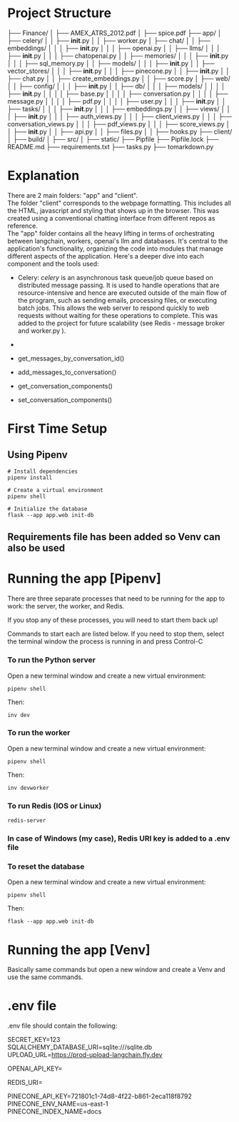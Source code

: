 # Project Structure

├── Finance/
│   ├── AMEX_ATRS_2012.pdf
│   ├── spice.pdf
├── app/
│   ├── celery/
│   │   ├── __init__.py
│   │   ├── worker.py
│   ├── chat/
│   │   ├── embeddings/
│   │   │   ├── __init__.py
│   │   │   ├── openai.py
│   │   ├── llms/
│   │   │   ├── __init__.py
│   │   │   ├── chatopenai.py
│   │   ├── memories/
│   │   │   ├── __init__.py
│   │   │   ├── sql_memory.py
│   │   ├── models/
│   │   │   ├── __init__.py
│   │   ├── vector_stores/
│   │   │   ├── __init__.py
│   │   │   ├── pinecone.py
│   │   ├── __init__.py
│   │   ├── chat.py
│   │   ├── create_embeddings.py
│   │   ├── score.py
│   ├── web/
│   │   ├── config/
│   │   │   ├── __init__.py
│   │   ├── db/
│   │   │   ├── models/
│   │   │   │   ├── __init__.py
│   │   │   │   ├── base.py
│   │   │   │   ├── conversation.py
│   │   │   │   ├── message.py
│   │   │   │   ├── pdf.py
│   │   │   │   ├── user.py
│   │   │   ├── __init__.py
│   │   ├── tasks/
│   │   │   ├── __init__.py
│   │   │   ├── embeddings.py
│   │   ├── views/
│   │   │   ├── __init__.py
│   │   │   ├── auth_views.py
│   │   │   ├── client_views.py
│   │   │   ├── conversation_views.py
│   │   │   ├── pdf_views.py
│   │   │   ├── score_views.py
│   │   ├── __init__.py
│   │   ├── api.py
│   │   ├── files.py
│   │   ├── hooks.py
├── client/
│   ├── build/
│   ├── src/
│   ├── static/
├── Pipfile
├── Pipfile.lock
├── README.md
├── requirements.txt
├── tasks.py
├── tomarkdown.py

# Explanation

There are 2 main folders: "app" and "client".  
The folder "client" corresponds to the webpage formatting. This includes all the HTML, javascript and styling that shows up in the browser. This was created using a conventional chatting interface from different repos as reference.  
The "app" folder contains all the heavy lifting in terms of orchestrating between langchain, workers, openai's llm and databases. It's central to the application's functionality, organizing the code into modules that manage different aspects of the application. Here's a deeper dive into each component and the tools used:  
* Celery: _celery_ is an asynchronous task queue/job queue based on distributed message passing. It is used to handle operations that are resource-intensive and hence are executed outside of the main flow of the program, such as sending emails, processing files, or executing batch jobs. This allows the web server to respond quickly to web requests without waiting for these operations to complete.  This was added to the project for future scalability (see Redis - message broker and worker.py ).  
*  

* get_messages_by_conversation_id()
* add_messages_to_conversation()
* get_conversation_components()
* set_conversation_components()
# First Time Setup

## Using Pipenv 

```
# Install dependencies
pipenv install

# Create a virtual environment
pipenv shell

# Initialize the database
flask --app app.web init-db

```

## Requirements file has been added so Venv can also be used


# Running the app [Pipenv]

There are three separate processes that need to be running for the app to work: the server, the worker, and Redis.

If you stop any of these processes, you will need to start them back up!

Commands to start each are listed below. If you need to stop them, select the terminal window the process is running in and press Control-C

### To run the Python server

Open a new terminal window and create a new virtual environment:

```
pipenv shell
```

Then:

```
inv dev
```

### To run the worker

Open a new terminal window and create a new virtual environment:

```
pipenv shell
```

Then:

```
inv devworker
```

### To run Redis (IOS or Linux)

```
redis-server
```

### In case of Windows (my case), Redis URI key is added to a .env file

### To reset the database

Open a new terminal window and create a new virtual environment:

```
pipenv shell
```

Then:

```
flask --app app.web init-db
```

# Running the app [Venv]

Basically same commands but open a new window and create a Venv and use the same commands.

# .env file

.env file should contain the following:

SECRET_KEY=123  
SQLALCHEMY_DATABASE_URI=sqlite:///sqlite.db
UPLOAD_URL=https://prod-upload-langchain.fly.dev  

OPENAI_API_KEY=  

REDIS_URI=  

PINECONE_API_KEY=721801c1-74d8-4f22-b861-2eca118f8792  
PINECONE_ENV_NAME=us-east-1   
PINECONE_INDEX_NAME=docs  
